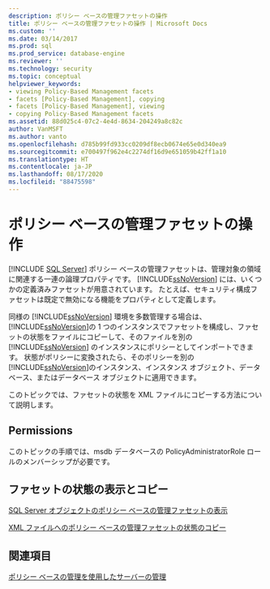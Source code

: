 ```yaml
---
description: ポリシー ベースの管理ファセットの操作
title: ポリシー ベースの管理ファセットの操作 | Microsoft Docs
ms.custom: ''
ms.date: 03/14/2017
ms.prod: sql
ms.prod_service: database-engine
ms.reviewer: ''
ms.technology: security
ms.topic: conceptual
helpviewer_keywords:
- viewing Policy-Based Management facets
- facets [Policy-Based Management], copying
- facets [Policy-Based Management], viewing
- copying Policy-Based Management facets
ms.assetid: 88d025c4-07c2-4e4d-8634-204249a8c82c
author: VanMSFT
ms.author: vanto
ms.openlocfilehash: d785b99fd933cc0209df8ecb0674e65e0d340ea9
ms.sourcegitcommit: e700497f962e4c2274df16d9e651059b42ff1a10
ms.translationtype: HT
ms.contentlocale: ja-JP
ms.lasthandoff: 08/17/2020
ms.locfileid: "88475598"
---
```

# <a name="working-with-policy-based-management-facets"></a>ポリシー ベースの管理ファセットの操作
 [!INCLUDE [SQL Server](../../includes/applies-to-version/sqlserver.md)]
  ポリシー ベースの管理ファセットは、管理対象の領域に関連する一連の論理プロパティです。 [!INCLUDE[ssNoVersion](../../includes/ssnoversion-md.md)] には、いくつかの定義済みファセットが用意されています。 たとえば、セキュリティ構成ファセットは既定で無効になる機能をプロパティとして定義します。  
  
 同様の [!INCLUDE[ssNoVersion](../../includes/ssnoversion-md.md)] 環境を多数管理する場合は、 [!INCLUDE[ssNoVersion](../../includes/ssnoversion-md.md)]の 1 つのインスタンスでファセットを構成し、ファセットの状態をファイルにコピーして、そのファイルを別の [!INCLUDE[ssNoVersion](../../includes/ssnoversion-md.md)] のインスタンスにポリシーとしてインポートできます。 状態がポリシーに変換されたら、そのポリシーを別の [!INCLUDE[ssNoVersion](../../includes/ssnoversion-md.md)]のインスタンス、インスタンス オブジェクト、データベース、またはデータベース オブジェクトに適用できます。  
  
 このトピックでは、ファセットの状態を XML ファイルにコピーする方法について説明します。  
  
##  <a name="permissions"></a><a name="BeforeYouBegin"></a> Permissions  
 このトピックの手順では、msdb データベースの PolicyAdministratorRole ロールのメンバーシップが必要です。  
  
## <a name="viewing-and-copying-facet-states"></a>ファセットの状態の表示とコピー  
 [SQL Server オブジェクトのポリシー ベースの管理ファセットの表示](../../relational-databases/policy-based-management/view-the-policy-based-management-facets-on-a-sql-server-object.md)  
  
 [XML ファイルへのポリシー ベースの管理ファセットの状態のコピー](../../relational-databases/policy-based-management/copy-a-policy-based-management-facet-state-to-an-xml-file.md)  
  
## <a name="see-also"></a>関連項目  
 [ポリシー ベースの管理を使用したサーバーの管理](../../relational-databases/policy-based-management/administer-servers-by-using-policy-based-management.md)  
  
  
